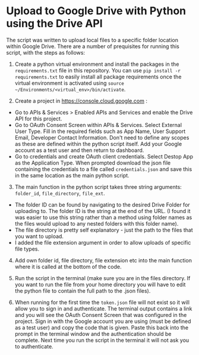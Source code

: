 # Upload to Google Drive with Python using the Drive API

The script was written to upload local files to a specific folder location within Google Drive. There are a number of prequisites for running this script, with the steps as follows:


1. Create a python virtual environment and install the packages in the `requirements.txt` file in this repository. You can use `pip install -r requirements.txt` to easily install all package requirements once the virtual environment is activated using `source ~/Environments/<virtual_env>/bin/activate`. 

2. Create a project in https://console.cloud.google.com :
- Go to APIs & Services > Enabled APIs and Services and enable the Drive API for this project.
- Go to OAuth Consent Screen within APIs & Services. Select External User Type. Fill in the required fields such as App Name, User Support Email, Developer Contact Information. Don't need to define any scopes as these are defined within the python script itself. Add your Google account as a test user and then return to dashboard.
- Go to credentials and create OAuth client credentials. Select Destop App as the Application Type.  When prompted download the json file containing the credentials to a file called `credentials.json` and save this in the same location as the main python script. 

3. The main function in the python script takes three string arguments: `folder_id`, `file_directory`, `file_ext`. 
- The folder ID can be found by navigating to the desired Drive Folder for uploading to. The folder ID is the string at the end of the URL. (I found it was easier to use this string rather than a method using folder names as the files would upload to any nested folders with this folder name). 
- The file directory is pretty self explanatory - just the path to the files that you want to upload. 
- I added the file extension argument in order to allow uploads of specific file types.

4. Add own folder id, file directory, file extension etc into the main function where it is called at the bottom of the code.

5. Run the script in the terminal (make sure you are in the files directory. If you want to run the file from your home directory you will have to edit the python file to contain the full path to the .json files). 

6. When running for the first time the `token.json` file will not exist so it will allow you to sign in and authenticate. The terminal output contains a link and you will see the OAuth Consent Screen that was configured in the project. Sign in with the Google account you are using (must be defined as a test user) and copy the code that is given. Paste this back into the prompt in the terminal window and the authentication should be complete. Next time you run the script in the terminal it will not ask you to authenticate. 
